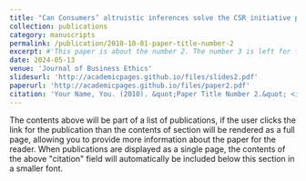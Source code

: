 ```yaml
---
title: "Can Consumers’ altruistic inferences solve the CSR initiative puzzle? A Meta-analytic investigation"
collection: publications
category: manuscripts
permalink: /publication/2010-10-01-paper-title-number-2
excerpt: #'This paper is about the number 2. The number 3 is left for future work.'
date: 2024-05-13
venue: 'Journal of Business Ethics'
slidesurl: 'http://academicpages.github.io/files/slides2.pdf'
paperurl: 'http://academicpages.github.io/files/paper2.pdf'
citation: 'Your Name, You. (2010). &quot;Paper Title Number 2.&quot; <i>Journal 1</i>. 1(2).'
---
```


The contents above will be part of a list of publications, if the user clicks the link for the publication than the contents of section will be rendered as a full page, allowing you to provide more information about the paper for the reader. When publications are displayed as a single page, the contents of the above "citation" field will automatically be included below this section in a smaller font.
